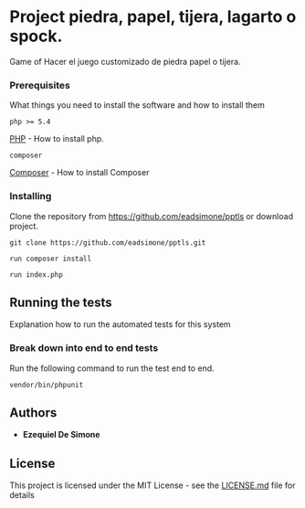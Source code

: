 # Project piedra, papel, tijera, lagarto o spock.

Game of Hacer el juego customizado de piedra papel o tijera. 

### Prerequisites

What things you need to install the software and how to install them

```
php >= 5.4
```
[PHP](http://php.net/manual/en/install.php) - How to install php.

```
composer
```
[Composer](https://getcomposer.org/doc/00-intro.md#installation-linux-unix-osx) - How to install Composer

### Installing 

Clone the repository from https://github.com/eadsimone/pptls or download project. 

```
git clone https://github.com/eadsimone/pptls.git
```

```
run composer install
```

```
run index.php
```

## Running the tests

Explanation how to run the automated tests for this system

### Break down into end to end tests

Run the following command to run the test end to end.

```
vendor/bin/phpunit
```

## Authors

* **Ezequiel De Simone**

## License

This project is licensed under the MIT License - see the [LICENSE.md](LICENSE.md) file for details